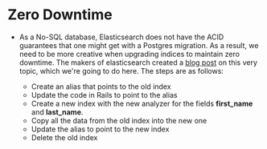 # Zero Downtime

- As a No-SQL database, Elasticsearch does not have the ACID guarantees that one might get with a Postgres migration.  As a result, we need to be more creative when upgrading indices to maintain zero downtime.  The makers of elasticsearch created a [blog post](https://www.elastic.co/blog/changing-mapping-with-zero-downtime) on this very topic, which we're going to do here.  The steps are as follows:

  - Create an alias that points to the old index
  - Update the code in Rails to point to the alias
  - Create a new index with the new analyzer for the fields __first_name__ and __last_name__.
  - Copy all the data from the old index into the new one
  - Update the alias to point to the new index
  - Delete the old index
